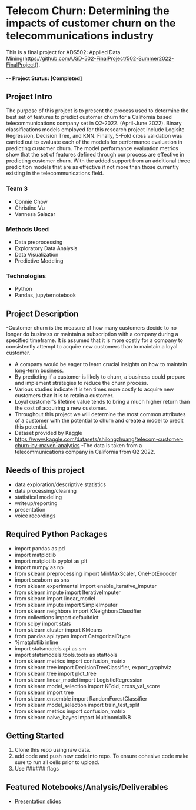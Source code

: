 # Telecom Churn: Determining the impacts of customer churn on the telecommunications industry
This is a final project for ADS502: Applied Data Mining(https://github.com/USD-502-FinalProject/502-Summer2022-FinalProject)).

#### -- Project Status: [Completed]

## Project Intro
The purpose of this project is to present the process used to determine the best set of features to predict customer churn for a California based telecommunications company set in Q2-2022. (April-June 2022). Binary classifications models employed for this research project include Logisitc Regression, Decision Tree, and KNN. Finally, 5-Fold cross validation was carried out to evaluate each of the models for performance evaluation in predicting customer churn. The model performance evaluation metrics show that the set of features defined through our process are effective in predicting customer churn. With the added support from an additional three predicition models that are as effective if not more than those currently existing in the telecommunications field. 

### Team 3
* Connie Chow
* Christine Vu
* Vannesa Salazar


### Methods Used
* Data preprocessing
* Exploratory Data Analysis
* Data Visualization
* Predictive Modeling


### Technologies
* Python
* Pandas, jupyternotebook


## Project Description
-Customer churn is the measure of how many customers decide to no longer do business or maintain a subscription with a company during a specified timeframe. It is assumed that it is more costly for a company to consistently attempt to acquire new customers than to maintain a loyal customer. 
- A company would be eager to learn crucial insights on how to maintain long-term business. 
- By predicting if a customer is likely to churn, a business could prepare and implement strategies to reduce the churn process. 
- Various studies indicate it is ten times more costly to acquire new customers than it is to retain a customer. 
- Loyal customer's lifetime value tends to bring a much higher return than the cost of acquiring a new customer. 
- Throughout this project we will determine the most common attributes of a customer with the potential to churn and create a model to predit this potential. 
- Dataset provided by Kaggle 
- https://www.kaggle.com/datasets/shilongzhuang/telecom-customer-churn-by-maven-analytics
-The data is taken from a telecommunications company in California from Q2 2022.  


## Needs of this project

- data exploration/descriptive statistics
- data processing/cleaning
- statistical modeling
- writeup/reporting
- presentation
- voice recordings

## Required Python Packages
* import pandas as pd
* import matplotlib
* import matplotlib.pyplot as plt
* import numpy as np
* from sklearn.preprocessing import MinMaxScaler, OneHotEncoder
* import seaborn as sns
* from sklearn.experimental import enable_iterative_imputer
* from sklearn.impute import IterativeImputer
* from sklearn import linear_model
* from sklearn.impute import SimpleImputer
* from sklearn.neighbors import KNeighborsClassifier
* from collections import defaultdict
* from scipy import stats
* from sklearn.cluster import KMeans
* from pandas.api.types import CategoricalDtype
* %matplotlib inline
* import statsmodels.api as sm
* import statsmodels.tools.tools as stattools
* from sklearn.metrics import confusion_matrix
* from sklearn.tree import DecisionTreeClassifier, export_graphviz
* from sklearn.tree import plot_tree
* from sklearn.linear_model import LogisticRegression
* from sklearn.model_selection import KFold, cross_val_score
* from sklearn import tree
* from sklearn.ensemble import RandomForestClassifier
* from sklearn.model_selection import train_test_split
* from sklearn.metrics import confusion_matrix
* from sklearn.naive_bayes import MultinomialNB

## Getting Started

1. Clone this repo using raw data.
2. add code and push new code into repo. To ensure cohesive code make sure to run all cells prior to upload. 
3. Use ###### flags 

## Featured Notebooks/Analysis/Deliverables
* [Presentation slides ](https://docs.google.com/presentation/d/14RM_kKek7yXIJMSbz1JzJaUCNy4UuMgv5izydzaegHs/edit)



